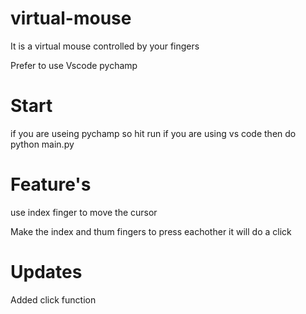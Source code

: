 # virtual-mouse
It is a virtual mouse controlled by your fingers 

Prefer to use Vscode pychamp

# Start
if you are useing pychamp so hit run
if you are using vs code then do python main.py

# Feature's

use index finger to move the cursor

Make the index and thum fingers to press eachother 
it will do a click
# Updates

Added click function
